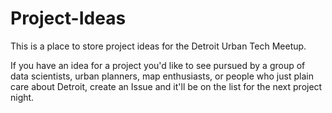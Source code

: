 # Project-Ideas

This is a place to store project ideas for the Detroit Urban Tech Meetup. 

If you have an idea for a project you'd like to see pursued by a group of data scientists, urban planners, map enthusiasts, or people who just plain care about Detroit, create an Issue and it'll be on the list for the next project night.
